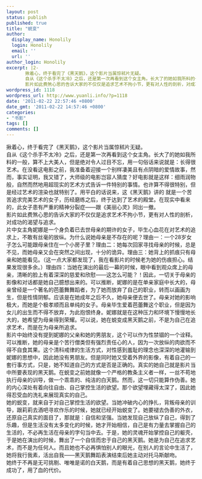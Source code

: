 ```yaml
---
layout: post
status: publish
published: true
title: "蜕变"
author:
  display_name: Honolily
  login: Honolily
  email: ''
  url: ''
author_login: Honolily
excerpt: |2-
       揪着心，终于看完了《黑天鹅》，这个影片当属惊秫片无疑。
       自从《这个杀手不太冷》之后，还是第一次再看到这个女主角。长大了的她如我所料的一般，算不上大美人，但是绝对令人过目不忘，用一句俗话来说就是：长得很艺术。在没看这电影之前，我准备着迎接一个别样凄美且有点阴暗的爱情故事，然而，事实证明，我又错了，大师级的电影岂容人猜度？好电影就是这样：细雨润物般，自然而然地用超现实的艺术方式告诉一件特别的事情。也许算不得很特别，但是经过艺术的渲染也就特别了。用平白的话说来，这《黑天鹅》讲的 就是一个苦苦追求完美艺术的女子，历经磨练之后，终于达到了艺术的殿堂。在现实中看来的，此女子患有严重的精神分裂症&mdash;&mdash;跟《美丽心灵》同出一撤。
       影片如此费煞心思的告诉大家的不仅仅是追求艺术不拘小节，更有对人性的剖析，对成功的渴望与追求。
wordpress_id: 1118
wordpress_url: http://www.yuanli.info/?p=1118
date: '2011-02-22 22:57:46 +0800'
date_gmt: '2011-02-22 14:57:46 +0800'
categories:
- "书影"
tags: []
comments: []
---
```

<p>     揪着心，终于看完了《黑天鹅》，这个影片当属惊秫片无疑。<br />
     自从《这个杀手不太冷》之后，还是第一次再看到这个女主角。长大了的她如我所料的一般，算不上大美人，但是绝对令人过目不忘，用一句俗话来说就是：长得很艺术。在没看这电影之前，我准备着迎接一个别样凄美且有点阴暗的爱情故事，然而，事实证明，我又错了，大师级的电影岂容人猜度？好电影就是这样：细雨润物般，自然而然地用超现实的艺术方式告诉一件特别的事情。也许算不得很特别，但是经过艺术的渲染也就特别了。用平白的话说来，这《黑天鹅》讲的 就是一个苦苦追求完美艺术的女子，历经磨练之后，终于达到了艺术的殿堂。在现实中看来的，此女子患有严重的精神分裂症&mdash;&mdash;跟《美丽心灵》同出一撤。<br />
     影片如此费煞心思的告诉大家的不仅仅是追求艺术不拘小节，更有对人性的剖析，对成功的渴望与追求。<a id="more"></a><a id="more-1118"></a><br />
     片中女主角妮娜是一个身负着已去世母亲的期许的女子，毕生心血花在对艺术的追求上，不敢有丝毫的放纵。为什么说她母亲是不存在的呢？理由一：一个28岁女子怎么可能跟母亲住在一个小房子里？理由二：她每次回家寻找母亲的时候，总是不见，而她母亲又会在突然之间出现，十分的诡异。理由三：她背上的抓痕只有母亲和她能看见。（这一点大家都发现了，我在看影片的时候老为她的伤痕担心。结果发现很多余。）理由四：当她在演出的最后一幕的时候，眼中看到观众席上的母亲，清晰的脸上有着深深的慈爱和欣慰&mdash;&mdash;这怎么可能？！因此，一切关于母亲的影像和对话都是她自己臆想出来的。可以推断，妮娜的是在单亲家庭中长大的，母亲曾经是一个著名的芭蕾舞舞蹈者，为了她而放弃了自己的职业，转而以画画为生，但是性情阴郁。应该是在她成年之后不久，她母亲便去世了。母亲对她的影响极大，而她是个极孝顺而且单纯的女子。母亲毕生爱着芭蕾舞这个职业，但是因为女儿的出生而不得不放弃，为此抱恨终身。妮娜就是在这种压力和环境下慢慢地长大的，她希望为母亲得到荣耀。可以说，她在蜕变成黑天鹅之前，不是为自己在追求艺术，而是在为母亲所追求。<br />
    影片中始终没有提到妮娜的父亲和她的男朋友，这个可以作为性禁锢的一个诠释。可以推断，她的母亲是个苦行僧类但有强烈责任心的人，因为一次放纵的肉欲而不得不自食其果。这个清科戒律的生活方式，对性感到羞耻的理念也深深的地灌输到妮娜的思想中，因此她没有男朋友。但是同时她又受着外界的影像，有着自己的一套行事方式，只是，她不知道自己的方式是否是正确的。真实的她自己就是影片当中所要表现的黑天鹅。在蜕变之前她就像一个严格的教条主义者一样，一丝不苟地执行母亲的训导，做一个乖乖的、纯洁的白天鹅。然而，这一切只能算作伪善。她的内心深处有着向往自由、自己掌控生活的欲望。那个欲望埋藏得太深了，因此她得忍受血的洗礼来展现真实的自己。<br />
     她的蜕变，就来自于对自己掌控生活的欲望。当她冲破内心的挣扎，背叛母亲的训导，跟莉莉去酒吧寻欢作乐的时候，她就已经开始蜕变了。她要褪去伪善的外衣，还原自己真实的面目了，那就是：自信和坚强。当她发现自己放纵了自己，得到了乐趣，但是生活没有太多变化的时候，她才开始相信，自己是有力量去掌握自己的生活的，不必再生活在母亲的字句当中去。于是，她的灵魂开始掌控自己的躯壳，于是她在演出的时候，舞出了一个自信而忠于自己的黑天鹅。她是为自己在追求艺术，而不是为任何人。而且她也不必再惧怕别人的眼光，在别人的言论中生活了，她将我行我素，活出自我&mdash;&mdash;黑天鹅舞蹈表演结束后她主动对托马斯献吻。<br />
    她终于不再是无可挑剔、唯唯是诺的白天鹅，而是有着自己思想的黑天鹅，她终于成功了，用了血的代价。</p>
